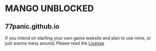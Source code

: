 <h1>MANGO UNBLOCKED</h1>
<h2>77panic.github.io</h2>

If you intend on starting your own game website and plan to use mine, or just wanna mess around; Please read the [License](https://pages.github.com/](https://github.com/77panic/77panic.github.io?tab=Apache-2.0-1-ov-file)https://github.com/77panic/77panic.github.io?tab=Apache-2.0-1-ov-file)

